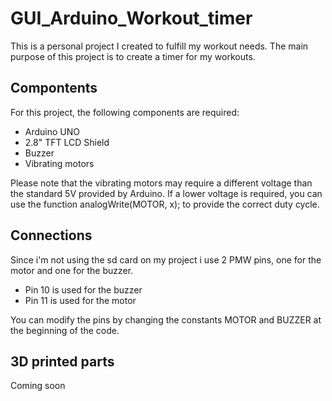# GUI_Arduino_Workout_timer
 
This is a personal project I created to fulfill my workout needs. The main purpose of this project is to create a timer for my workouts.

## Compontents
For this project, the following components are required:
* Arduino UNO
* 2.8" TFT LCD Shield
* Buzzer
* Vibrating motors

Please note that the vibrating motors may require a different voltage than the standard 5V provided by Arduino. If a lower voltage is required, you can use the function analogWrite(MOTOR, x); to provide the correct duty cycle.

## Connections

Since i'm not using the sd card on my project i use 2 PMW pins, one for the motor and one for the buzzer.
* Pin 10 is used for the buzzer
* Pin 11 is used for the motor

You can modify the pins by changing the constants MOTOR and BUZZER at the beginning of the code.

## 3D printed parts
Coming soon

